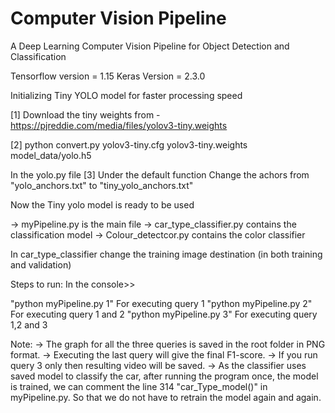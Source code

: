 # Computer Vision Pipeline
 A Deep Learning Computer Vision Pipeline for Object Detection and Classification
 
 
Tensorflow version = 1.15
Keras Version = 2.3.0

Initializing Tiny YOLO model for faster processing speed 

[1] Download the tiny weights from - https://pjreddie.com/media/files/yolov3-tiny.weights

[2] python convert.py yolov3-tiny.cfg yolov3-tiny.weights model_data/yolo.h5

In the yolo.py file 
[3] Under the default function
	Change the achors from "yolo_anchors.txt" to "tiny_yolo_anchors.txt"

Now the Tiny yolo model is ready to be used 


-> myPipeline.py is the main file
-> car_type_classifier.py contains the classification model
-> Colour_detectcor.py contains the color classifier

In car_type_classifier change the training image destination (in both training and validation)


Steps to run:
In the console>>


"python myPipeline.py 1"    For executing query 1
"python myPipeline.py 2"    For executing query 1 and 2
"python myPipeline.py 3"    For executing query 1,2 and 3
 

Note:
-> The graph for all the three queries is saved in the root folder in PNG format.
-> Executing the last query will give the final F1-score. 
-> If you run query 3 only then resulting video will be saved.
-> As the classifier uses saved model to classify the car, after running 
	the program once, the model is trained, we can comment 
	the line 314 "car_Type_model()" in myPipeline.py. So that we do not have to
	retrain the model again and again.
